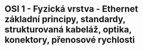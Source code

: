OSI 1 - Fyzická vrstva - Ethernet základní principy, standardy, strukturovaná kabeláž, optika, konektory, přenosové rychlosti
===